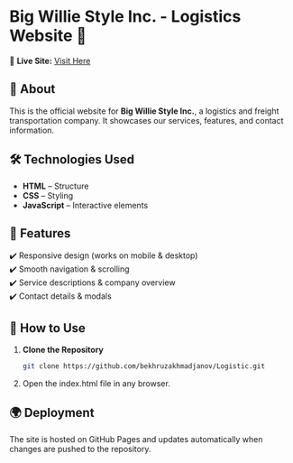 # Big Willie Style Inc. - Logistics Website 🚛

🔗 **Live Site:** [Visit Here](https://bekhruzakhmadjanov.github.io/Logistic/)

## 📌 About  
This is the official website for **Big Willie Style Inc.**, a logistics and freight transportation company. It showcases our services, features, and contact information.

## 🛠️ Technologies Used  
- **HTML** – Structure  
- **CSS** – Styling  
- **JavaScript** – Interactive elements  

## 🚀 Features  
✔️ Responsive design (works on mobile & desktop)  
✔️ Smooth navigation & scrolling  
✔️ Service descriptions & company overview  
✔️ Contact details & modals  

## 📂 How to Use  
1. **Clone the Repository**  
   ```sh
   git clone https://github.com/bekhruzakhmadjanov/Logistic.git
2. Open the index.html file in any browser.

## 🌍 Deployment  
The site is hosted on GitHub Pages and updates automatically when changes are pushed to the repository.
